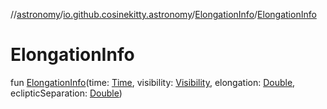 //[astronomy](../../../index.md)/[io.github.cosinekitty.astronomy](../index.md)/[ElongationInfo](index.md)/[ElongationInfo](-elongation-info.md)

# ElongationInfo

fun [ElongationInfo](-elongation-info.md)(time: [Time](../-time/index.md), visibility: [Visibility](../-visibility/index.md), elongation: [Double](https://kotlinlang.org/api/latest/jvm/stdlib/kotlin-stdlib/kotlin/-double/index.html), eclipticSeparation: [Double](https://kotlinlang.org/api/latest/jvm/stdlib/kotlin-stdlib/kotlin/-double/index.html))
